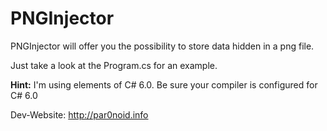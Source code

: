 ﻿# PNGInjector
PNGInjector will offer you the possibility to store data hidden in a png file.

Just take a look at the Program.cs for an example.

**Hint:** I'm using elements of C# 6.0. Be sure your compiler is configured for C# 6.0

Dev-Website: http://par0noid.info